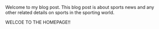 Welcome to my blog post. 
This blog post is about sports news and any other related 
details on sports in the sporting world.

WELCOE TO THE HOMEPAGE!!

